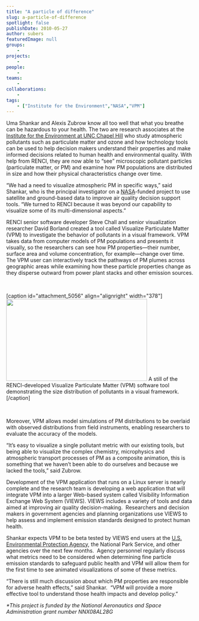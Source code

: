 ```yaml
---
title: "A particle of difference"
slug: a-particle-of-difference
spotlight: false
publishDate: 2010-05-27
author: subers
featuredImage: null
groups:
    - 
projects:
    - 
people:
    - 
teams: 
    - 
collaborations:
    - 
tags:
    - ["Institute for the Environment","NASA","VPM"]
---
```

Uma Shankar and Alexis Zubrow know all too well that what you breathe can be hazardous to your health. The two are research associates at the <a href="http://www.ie.unc.edu/" target="_blank">Institute for the Environment at UNC Chapel Hill</a> who study atmospheric pollutants such as particulate matter and ozone and how technology tools can be used to help decision makers understand their properties and make informed decisions related to human health and environmental quality. With help from RENCI, they are now able to “see” microscopic pollutant particles (particulate matter, or PM) and examine how PM populations are distributed in size and how their physical characteristics change over time. <!--more-->

“We had a need to visualize atmospheric PM in specific ways,” said Shankar, who is the principal investigator on a <a href="http://www.nasa.gov/" target="_blank">NASA</a>-funded project to use satellite and ground-based data to improve air quality decision support tools. “We turned to RENCI because it was beyond our capability to visualize some of its multi-dimensional aspects.”

RENCI senior software developer Steve Chall and senior visualization researcher David Borland created a tool called Visualize Particulate Matter (VPM) to investigate the behavior of pollutants in a visual framework. VPM takes data from computer models of PM populations and presents it visually, so the researchers can see how PM properties—their number, surface area and volume concentration, for example—change over time.  The VPM user can interactively track the pathways of PM plumes across geographic areas while examining how these particle properties change as they disperse outward from power plant stacks and other emission sources.

&nbsp;

[caption id="attachment_5056" align="alignright" width="378"]<a title="A still of the RENCI developed Visualize Particulate Matter (VPM) software tool demonstrating the behavior of pollutants in a visual framework." href="https://www.renci.org/wp-content/uploads/2010/05/vpm-software-still.jpg"><img class="size-large wp-image-5056" title="vpm-software-still" src="https://www.renci.org/wp-content/uploads/2010/05/vpm-software-still-630x366.jpg" alt="" width="378" height="220" /></a> A still of the RENCI-developed Visualize Particulate Matter (VPM) software tool demonstrating the size distribution of pollutants in a visual framework.[/caption]

&nbsp;

Moreover, VPM allows model simulations of PM distributions to be overlaid with observed distributions from field instruments, enabling researchers to evaluate the accuracy of the models.

“It’s easy to visualize a single pollutant metric with our existing tools, but being able to visualize the complex chemistry, microphysics and atmospheric transport processes of PM as a composite animation, this is something that we haven’t been able to do ourselves and because we lacked the tools,” said Zubrow.

Development of the VPM application that runs on a Linux server is nearly complete and the research team is developing a web application that will integrate VPM into a larger Web-based system called Visibility Information Exchange Web System (VIEWS). VIEWS includes a variety of tools and data aimed at improving air quality decision-making.  Researchers and decision makers in government agencies and planning organizations use VIEWS to help assess and implement emission standards designed to protect human health.

Shankar expects VPM to be beta tested by VIEWS end users at the <a href="http://www.epa.gov/" target="_blank">U.S. Environmental Protection Agency</a>, the National Park Service, and other agencies over the next few months.  Agency personnel regularly discuss what metrics need to be considered when determining fine particle emission standards to safeguard public health and VPM will allow them for the first time to see animated visualizations of some of these metrics.

“There is still much discussion about which PM properties are responsible for adverse health effects,” said Shankar.  “VPM will provide a more effective tool to understand those health impacts and develop policy.”

<em>*This project is funded by the National Aeronautics and Space Administration grant number NNX08AL28G</em>

